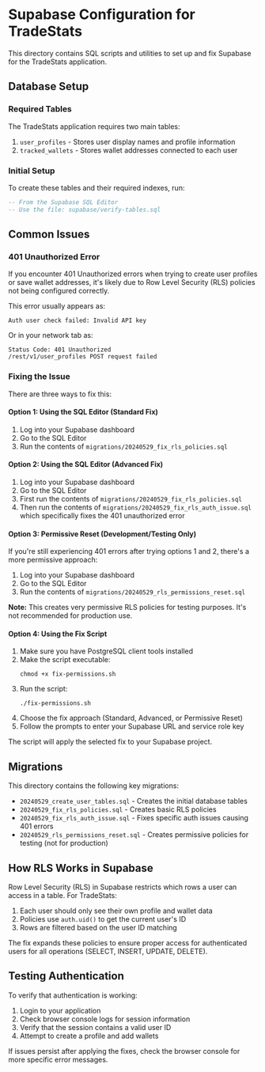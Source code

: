 # Supabase Configuration for TradeStats

This directory contains SQL scripts and utilities to set up and fix Supabase for the TradeStats application.

## Database Setup

### Required Tables

The TradeStats application requires two main tables:

1. `user_profiles` - Stores user display names and profile information
2. `tracked_wallets` - Stores wallet addresses connected to each user

### Initial Setup

To create these tables and their required indexes, run:

```sql
-- From the Supabase SQL Editor
-- Use the file: supabase/verify-tables.sql
```

## Common Issues

### 401 Unauthorized Error

If you encounter 401 Unauthorized errors when trying to create user profiles or save wallet addresses, it's likely due to Row Level Security (RLS) policies not being configured correctly.

This error usually appears as:
```
Auth user check failed: Invalid API key
```

Or in your network tab as:
```
Status Code: 401 Unauthorized
/rest/v1/user_profiles POST request failed
```

### Fixing the Issue

There are three ways to fix this:

#### Option 1: Using the SQL Editor (Standard Fix)

1. Log into your Supabase dashboard
2. Go to the SQL Editor
3. Run the contents of `migrations/20240529_fix_rls_policies.sql`

#### Option 2: Using the SQL Editor (Advanced Fix)

1. Log into your Supabase dashboard
2. Go to the SQL Editor
3. First run the contents of `migrations/20240529_fix_rls_policies.sql`
4. Then run the contents of `migrations/20240529_fix_rls_auth_issue.sql` which specifically fixes the 401 unauthorized error

#### Option 3: Permissive Reset (Development/Testing Only)

If you're still experiencing 401 errors after trying options 1 and 2, there's a more permissive approach:

1. Log into your Supabase dashboard
2. Go to the SQL Editor
3. Run the contents of `migrations/20240529_rls_permissions_reset.sql`

**Note:** This creates very permissive RLS policies for testing purposes. It's not recommended for production use.

#### Option 4: Using the Fix Script

1. Make sure you have PostgreSQL client tools installed
2. Make the script executable:
   ```
   chmod +x fix-permissions.sh
   ```
3. Run the script:
   ```
   ./fix-permissions.sh
   ```
4. Choose the fix approach (Standard, Advanced, or Permissive Reset)
5. Follow the prompts to enter your Supabase URL and service role key

The script will apply the selected fix to your Supabase project.

## Migrations

This directory contains the following key migrations:

- `20240529_create_user_tables.sql` - Creates the initial database tables
- `20240529_fix_rls_policies.sql` - Creates basic RLS policies
- `20240529_fix_rls_auth_issue.sql` - Fixes specific auth issues causing 401 errors
- `20240529_rls_permissions_reset.sql` - Creates permissive policies for testing (not for production)

## How RLS Works in Supabase

Row Level Security (RLS) in Supabase restricts which rows a user can access in a table. For TradeStats:

1. Each user should only see their own profile and wallet data
2. Policies use `auth.uid()` to get the current user's ID
3. Rows are filtered based on the user ID matching

The fix expands these policies to ensure proper access for authenticated users for all operations (SELECT, INSERT, UPDATE, DELETE).

## Testing Authentication

To verify that authentication is working:

1. Login to your application
2. Check browser console logs for session information 
3. Verify that the session contains a valid user ID
4. Attempt to create a profile and add wallets

If issues persist after applying the fixes, check the browser console for more specific error messages. 